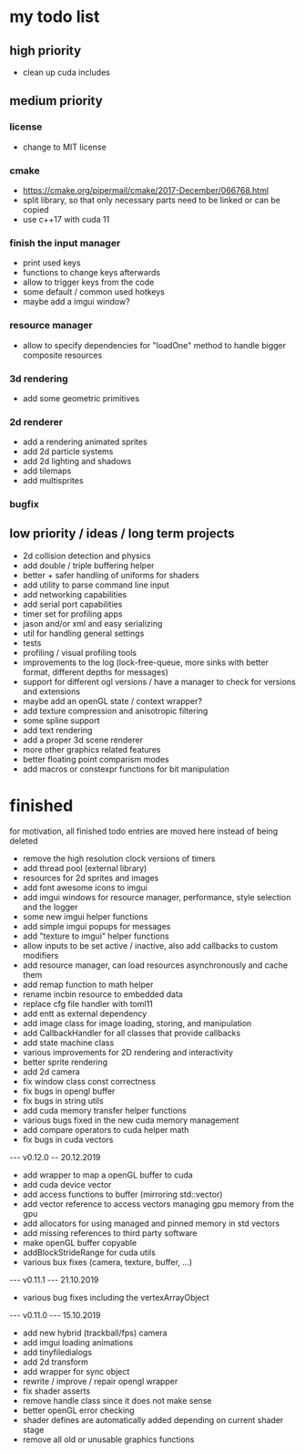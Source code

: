 # my todo list

## high priority

- clean up cuda includes

## medium priority

### license
- change to MIT license

### cmake
- https://cmake.org/pipermail/cmake/2017-December/066768.html
- split library, so that only necessary parts need to be linked or can be copied
- use c++17 with cuda 11

### finish the input manager
- print used keys
- functions to change keys afterwards
- allow to trigger keys from the code
- some default / common used hotkeys
- maybe add a imgui window?

### resource manager
- allow to specify dependencies for "loadOne" method to handle bigger composite resources

### 3d rendering
- add some geometric primitives

### 2d renderer
- add a rendering animated sprites
- add 2d particle systems
- add 2d lighting and shadows
- add tilemaps
- add multisprites

### bugfix

## low priority / ideas / long term projects
- 2d collision detection and physics
- add double / triple buffering helper
- better + safer handling of uniforms for shaders
- add utility to parse command line input
- add networking capabilities
- add serial port capabilities
- timer set for profiling apps
- jason and/or xml and easy serializing
- util for handling general settings
- tests
- profiling / visual profiling tools
- improvements to the log (lock-free-queue, more sinks with better format, different depths for messages)
- support for different ogl versions / have a manager to check for versions and extensions
- maybe add an openGL state / context wrapper?
- add texture compression and anisotropic filtering
- some spline support
- add text rendering
- add a proper 3d scene renderer
- more other graphics related features
- better floating point comparism modes
- add macros or constexpr functions for bit manipulation

# finished
for motivation, all finished todo entries are moved here instead of being deleted

- remove the high resolution clock versions of timers
- add thread pool (external library)
- resources for 2d sprites and images
- add font awesome icons to imgui
- add imgui windows for resource manager, performance, style selection and the logger
- some new imgui helper functions
- add simple imgui popups for messages
- add "texture to imgui" helper functions
- allow inputs to be set active / inactive, also add callbacks to custom modifiers
- add resource manager, can load resources asynchronously and cache them
- add remap function to math helper
- rename incbin resource to embedded data
- replace cfg file handler with toml11
- add entt as external dependency
- add image class for image loading, storing, and manipulation
- add CallbackHandler for all classes that provide callbacks
- add state machine class
- various improvements for 2D rendering and interactivity
- better sprite rendering
- add 2d camera
- fix window class const correctness
- fix bugs in opengl buffer
- fix bugs in string utils
- add cuda memory transfer helper functions
- various bugs fixed in the new cuda memory management
- add compare operators to cuda helper math
- fix bugs in cuda vectors

--- v0.12.0 -- 20.12.2019 
- add wrapper to map a openGL buffer to cuda
- add cuda device vector
- add access functions to buffer (mirroring std::vector)
- add vector reference to access vectors managing gpu memory from the gpu
- add allocators for using managed and pinned memory in std vectors
- add missing references to third party software
- make openGL buffer copyable
- addBlockStrideRange for cuda utils
- various bux fixes (camera, texture, buffer, ...)

--- v0.11.1 --- 21.10.2019
- various bug fixes including the vertexArrayObject

--- v0.11.0 --- 15.10.2019
- add new hybrid (trackball/fps) camera
- add imgui loading animations
- add tinyfiledialogs
- add 2d transform 
- add wrapper for sync object
- rewrite / improve / repair opengl wrapper
- fix shader asserts
- remove handle class since it does not make sense
- better openGL error checking
- shader defines are automatically added depending on current shader stage
- remove all old or unusable graphics functions
